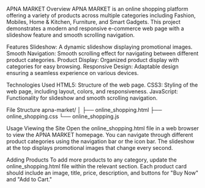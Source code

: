 APNA MARKET
Overview
APNA MARKET is an online shopping platform offering a variety of products across multiple categories including Fashion, Mobiles, Home & Kitchen, Furniture, and Smart Gadgets. This project demonstrates a modern and responsive e-commerce web page with a slideshow feature and smooth scrolling navigation.

Features
Slideshow: A dynamic slideshow displaying promotional images.
Smooth Navigation: Smooth scrolling effect for navigating between different product categories.
Product Display: Organized product display with categories for easy browsing.
Responsive Design: Adaptable design ensuring a seamless experience on various devices.

Technologies Used
HTML5: Structure of the web page.
CSS3: Styling of the web page, including layout, colors, and responsiveness.
JavaScript: Functionality for slideshow and smooth scrolling navigation.

File Structure
apna-market/
│
├── online_shopping.html
├── online_shopping.css
└── online_shopping.js

Usage
Viewing the Site
Open the online_shopping.html file in a web browser to view the APNA MARKET homepage. You can navigate through different product categories using the navigation bar or the icon bar. The slideshow at the top displays promotional images that change every second.

Adding Products
To add more products to any category, update the online_shopping.html file within the relevant section. Each product card should include an image, title, price, description, and buttons for "Buy Now" and "Add to Cart."

